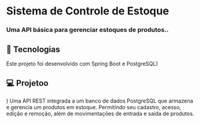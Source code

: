 # Sistema de Controle de Estoque

### Uma API básica para gerenciar estoques de produtos..

## :rocket: Tecnologias

Este projeto foi desenvolvido com Spring Boot e PostgreSQL)

## 💻 Projetoo)
Uma API REST integrada a um banco de dados PostgreSQL que armazena e gerencia um produtos em estoque. Permitindo seu cadastro, acesso, edição e remoção, além de movimentações de entrada e saída de produtos.
